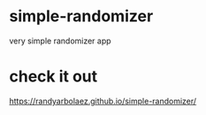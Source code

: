 # simple-randomizer
very simple randomizer app
# check it out
https://randyarbolaez.github.io/simple-randomizer/

